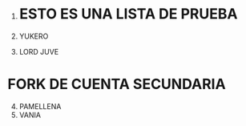 1. # ESTO ES UNA LISTA DE PRUEBA

2. YUKERO   
3. LORD JUVE

# FORK DE CUENTA SECUNDARIA

4. PAMELLENA
5. VANIA
